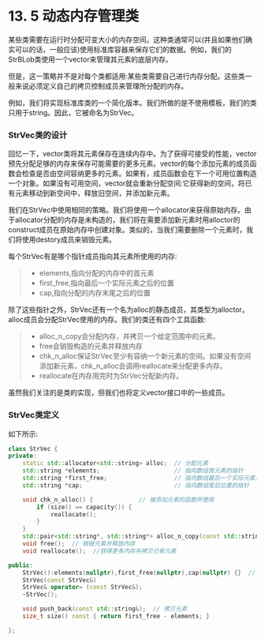 # 13. 5 动态内存管理类
某些类需要在运行时分配可变大小的内存空间。这种类通常可以(并且如果他们确实可以的话，一般应该)使用标准库容器来保存它们的数据。例如，我们的StrBLob类使用一个vector来管理其元素的底层内存。

但是，这一策略并不是对每个类都适用:某些类需要自己进行内存分配。这些类一般来说必须定义自己的拷贝控制成员来管理所分配的内存。

例如，我们将实现标准库类的一个简化版本。我们所做的是不使用模板，我们的类只用于string。因此，它被命名为StrVec。

### StrVec类的设计
回忆一下，vector类将其元素保存在连续内存中。为了获得可接受的性能，vector预先分配足够的内存来保存可能需要的更多元素。vector的每个添加元素的成员函数会检查是否由空间容纳更多的元素。如果有，成员函数会在下一个可用位置构造一个对象。如果没有可用空间，vector就会重新分配空间:它获得新的空间，将已有元素移动到新空间中，释放旧空间，并添加新元素。

我们在StrVec中使用相同的策略。我们将使用一个allocator来获得原始内存。由于allocator分配的内存是未构造的，我们将在需要添加新元素时用alloctor的construct成员在原始内存中创建对象。类似的，当我们需要删除一个元素时，我们将使用destory成员来销毁元素。

每个StrVec有是哪个指针成员指向其元素所使用的内存:
> + elements,指向分配的内存中的首元素
> + first_free,指向最后一个实际元素之后的位置
> + cap,指向分配的内存末尾之后的位置

除了这些指针之外，StrVec还有一个名为alloc的静态成员，其类型为alloctor<string>。alloc成员会分配StrVec使用的内存。我们的类还有四个工具函数:
> + alloc_n_copy会分配内存，并拷贝一个给定范围中的元素。
> + free会销毁构造的元素并释放内存
> + chk_n_alloc保证StrVec至少有容纳一个新元素的空间。如果没有空间添加新元素，chk_n_alloc会调用reallocate来分配更多内存。
> + reallocate在内存用完时为StrVec分配新内存。

虽然我们关注的是类的实现，但我们也将定义vector接口中的一些成员。

### StrVec类定义
如下所示:

```c++
class StrVec {
private:
    static std::allocator<std::string> alloc;  // 分配元素
    std::string *elements;                     // 指向数组首元素的指针
    std::string *first_free;                   // 指向数组最后一个实际元素之后的位置
    std::string *cap;                          // 指向数组尾后位置的指针

    void chk_n_alloc() {             // 被添加元素的函数所使用
        if (size() == capacity()) {
            reallocate();
        }
    }
    std::pair<std::string*, std::string*> alloc_n_copy(const std::string*, const std::string*);  // 工具函数，被拷贝构造函数，赋值运算符和析构函数使用
    void free();  // 销毁元素并释放内存
    void reallocate();  //获得更多内存并拷贝已有元素

public:
    StrVec():elements(nullptr),first_free(nullptr),cap(nullptr) {}  // 对allocator成员进行默认初始化
    StrVec(const StrVec&)
    StrVec& operator= (const StrVec&);
    ~StrVec();

    void push_back(const std::string&);  // 拷贝元素
    size_t size() const { return first_free - elements; }

};